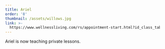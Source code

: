 ```yaml
---
title: Ariel
order: '8'
thumbnail: /assets/willows.jpg
link: >-
  https://www.wellnessliving.com/rs/appointment-start.html?id_class_tab=3&k_business=248418&k_class_tab=17422&k_service=108261
---
```

Ariel is now teaching private lessons.
